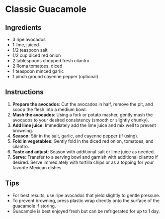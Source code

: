 # Classic Guacamole

## Ingredients

- 3 ripe avocados
- 1 lime, juiced
- 1/2 teaspoon salt
- 1/2 cup diced red onion
- 2 tablespoons chopped fresh cilantro
- 2 Roma tomatoes, diced
- 1 teaspoon minced garlic
- 1 pinch ground cayenne pepper (optional)

## Instructions

1. **Prepare the avocados**: Cut the avocados in half, remove the pit, and scoop the flesh into a medium bowl.
2. **Mash the avocados**: Using a fork or potato masher, gently mash the avocados to your desired consistency (smooth or slightly chunky).
3. **Add lime juice**: Immediately add the lime juice and mix well to prevent browning.
4. **Season**: Stir in the salt, garlic, and cayenne pepper (if using).
5. **Fold in vegetables**: Gently fold in the diced red onion, tomatoes, and cilantro.
6. **Taste and adjust**: Season with additional salt or lime juice as needed.
7. **Serve**: Transfer to a serving bowl and garnish with additional cilantro if desired. Serve immediately with tortilla chips or as a topping for your favorite Mexican dishes.

## Tips

- For best results, use ripe avocados that yield slightly to gentle pressure.
- To prevent browning, press plastic wrap directly onto the surface of the guacamole if storing.
- Guacamole is best enjoyed fresh but can be refrigerated for up to 1 day.

